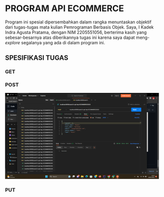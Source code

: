 # PROGRAM API ECOMMERCE

Program ini spesial dipersembahkan dalam rangka menuntaskan objektif dari tugas-tugas mata kulian Pemrograman Berbasis Objek. Saya, I Kadek Indra Agusta Pratama, dengan NIM 2205551056, berterima kasih yang sebesar-besarnya atas diberikannya tugas ini karena saya dapat meng-*explore* segalanya yang ada di dalam program ini.

## SPESIFIKASI TUGAS

### GET

### POST
![POST](imgs/Screenshot%20(1097).png)

### PUT
